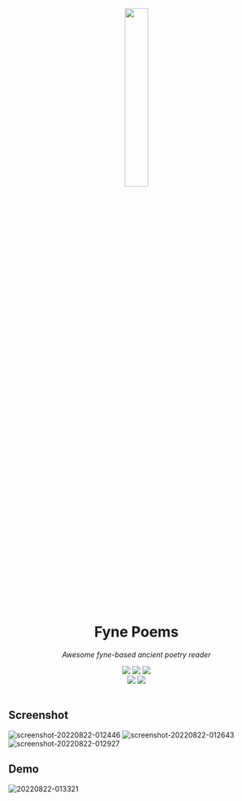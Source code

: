 <div align="center">
    <p align="center"><img src="https://user-images.githubusercontent.com/62018067/185805318-806ddd05-0496-4bc8-a048-76c3fd088331.png" width="30%"></p>
    <h1>Fyne Poems</h1>
    <p><i>Awesome fyne-based ancient poetry reader</i></p>
    <img src="https://img.shields.io/static/v1?message=awesome&style=for-the-badge&logo=Awesome Lists&label=&logoColor=black&labelColor=c5a2bd&color=4e486a">
    <img src="https://img.shields.io/github/license/QIN2DIM/fyne-poems?style=for-the-badge">
    <a href="https://github.com/QIN2DIM/fyne-poems/releases"><img src="https://img.shields.io/github/downloads/qin2dim/fyne-poems/total?style=for-the-badge"></a>
	<br>
    <a href="https://github.com/QIN2DIM/fyne-poems/"><img src="https://img.shields.io/github/stars/QIN2DIM/fyne-poems?style=social"></a>
	<a href = "https://t.me/+tJrSQ0_0ujkwZmZh"><img src="https://img.shields.io/static/v1?style=social&logo=telegram&label=chat&message=studio" ></a>
	<br>
	<br>
</div>

## Screenshot

![screenshot-20220822-012446](https://user-images.githubusercontent.com/62018067/185804010-43e0c05b-11db-4499-a536-8d5c94e403ba.png)
![screenshot-20220822-012643](https://user-images.githubusercontent.com/62018067/185804014-b22fb906-09c9-43f0-a10e-6c1374c30ec8.png)
![screenshot-20220822-012927](https://user-images.githubusercontent.com/62018067/185804058-76bd5e58-f5de-47fd-b115-4ba4af6563f6.png)

## Demo

![20220822-013321](https://user-images.githubusercontent.com/62018067/185804063-8c8b9c2d-e03d-4af6-a54b-cb9eca3173de.gif)
